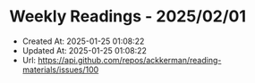 # Weekly Readings - 2025/02/01

- Created At: 2025-01-25 01:08:22
- Updated At: 2025-01-25 01:08:22
- Url: https://api.github.com/repos/ackkerman/reading-materials/issues/100

